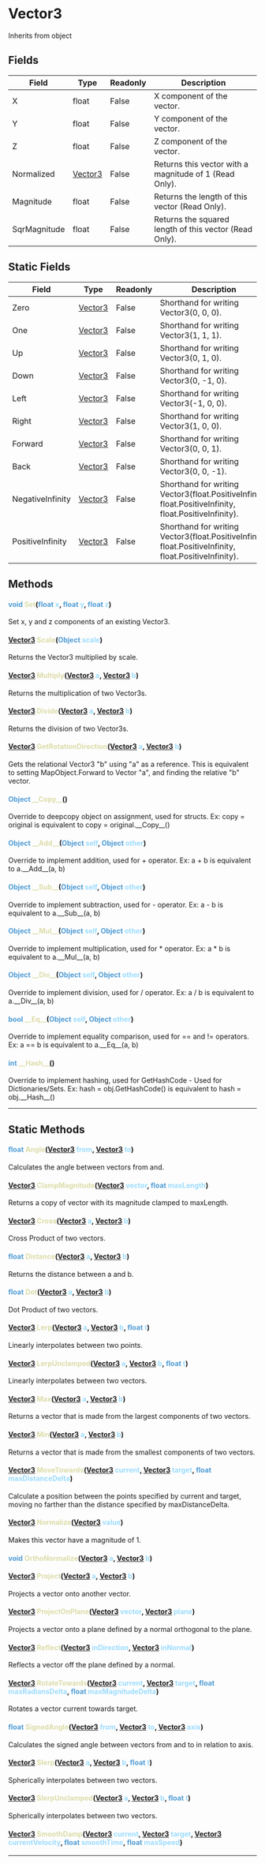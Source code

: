 # Vector3
Inherits from object
## Fields
|Field|Type|Readonly|Description|
|---|---|---|---|
|X|float|False|X component of the vector.|
|Y|float|False|Y component of the vector.|
|Z|float|False|Z component of the vector.|
|Normalized|[Vector3](../objects/Vector3.md)|False|Returns this vector with a magnitude of 1 (Read Only).|
|Magnitude|float|False|Returns the length of this vector (Read Only).|
|SqrMagnitude|float|False|Returns the squared length of this vector (Read Only).|
## Static Fields
|Field|Type|Readonly|Description|
|---|---|---|---|
|Zero|[Vector3](../objects/Vector3.md)|False|Shorthand for writing Vector3(0, 0, 0).|
|One|[Vector3](../objects/Vector3.md)|False|Shorthand for writing Vector3(1, 1, 1).|
|Up|[Vector3](../objects/Vector3.md)|False|Shorthand for writing Vector3(0, 1, 0).|
|Down|[Vector3](../objects/Vector3.md)|False|Shorthand for writing Vector3(0, -1, 0).|
|Left|[Vector3](../objects/Vector3.md)|False|Shorthand for writing Vector3(-1, 0, 0).|
|Right|[Vector3](../objects/Vector3.md)|False|Shorthand for writing Vector3(1, 0, 0).|
|Forward|[Vector3](../objects/Vector3.md)|False|Shorthand for writing Vector3(0, 0, 1).|
|Back|[Vector3](../objects/Vector3.md)|False|Shorthand for writing Vector3(0, 0, -1).|
|NegativeInfinity|[Vector3](../objects/Vector3.md)|False|Shorthand for writing Vector3(float.PositiveInfinity, float.PositiveInfinity, float.PositiveInfinity).|
|PositiveInfinity|[Vector3](../objects/Vector3.md)|False|Shorthand for writing Vector3(float.PositiveInfinity, float.PositiveInfinity, float.PositiveInfinity).|
## Methods
#### <span style="color:#509cd4">void</span> <span style="color:#dcdcaa">Set</span>(<span style="color:#509cd4">float</span> <span style="color:#9cdcfe">x</span>, <span style="color:#509cd4">float</span> <span style="color:#9cdcfe">y</span>, <span style="color:#509cd4">float</span> <span style="color:#9cdcfe">z</span>)
Set x, y and z components of an existing Vector3.
#### <span style="color:#509cd4">[Vector3](../objects/Vector3.md)</span> <span style="color:#dcdcaa">Scale</span>(<span style="color:#509cd4">Object</span> <span style="color:#9cdcfe">scale</span>)
Returns the Vector3 multiplied by scale.
#### <span style="color:#509cd4">[Vector3](../objects/Vector3.md)</span> <span style="color:#dcdcaa">Multiply</span>(<span style="color:#509cd4">[Vector3](../objects/Vector3.md)</span> <span style="color:#9cdcfe">a</span>, <span style="color:#509cd4">[Vector3](../objects/Vector3.md)</span> <span style="color:#9cdcfe">b</span>)
Returns the multiplication of two Vector3s.
#### <span style="color:#509cd4">[Vector3](../objects/Vector3.md)</span> <span style="color:#dcdcaa">Divide</span>(<span style="color:#509cd4">[Vector3](../objects/Vector3.md)</span> <span style="color:#9cdcfe">a</span>, <span style="color:#509cd4">[Vector3](../objects/Vector3.md)</span> <span style="color:#9cdcfe">b</span>)
Returns the division of two Vector3s.
#### <span style="color:#509cd4">[Vector3](../objects/Vector3.md)</span> <span style="color:#dcdcaa">GetRotationDirection</span>(<span style="color:#509cd4">[Vector3](../objects/Vector3.md)</span> <span style="color:#9cdcfe">a</span>, <span style="color:#509cd4">[Vector3](../objects/Vector3.md)</span> <span style="color:#9cdcfe">b</span>)
Gets the relational Vector3 "b" using "a" as a reference. This is equivalent to setting MapObject.Forward to Vector "a", and finding the relative "b" vector.
#### <span style="color:#509cd4">Object</span> <span style="color:#dcdcaa">\_\_Copy\_\_</span>()
Override to deepcopy object on assignment, used for structs. Ex: copy = original is equivalent to copy = original.\_\_Copy\_\_()
#### <span style="color:#509cd4">Object</span> <span style="color:#dcdcaa">\_\_Add\_\_</span>(<span style="color:#509cd4">Object</span> <span style="color:#9cdcfe">self</span>, <span style="color:#509cd4">Object</span> <span style="color:#9cdcfe">other</span>)
Override to implement addition, used for + operator. Ex: a + b is equivalent to a.\_\_Add\_\_(a, b)
#### <span style="color:#509cd4">Object</span> <span style="color:#dcdcaa">\_\_Sub\_\_</span>(<span style="color:#509cd4">Object</span> <span style="color:#9cdcfe">self</span>, <span style="color:#509cd4">Object</span> <span style="color:#9cdcfe">other</span>)
Override to implement subtraction, used for - operator. Ex: a - b is equivalent to a.\_\_Sub\_\_(a, b)
#### <span style="color:#509cd4">Object</span> <span style="color:#dcdcaa">\_\_Mul\_\_</span>(<span style="color:#509cd4">Object</span> <span style="color:#9cdcfe">self</span>, <span style="color:#509cd4">Object</span> <span style="color:#9cdcfe">other</span>)
Override to implement multiplication, used for * operator. Ex: a * b is equivalent to a.\_\_Mul\_\_(a, b)
#### <span style="color:#509cd4">Object</span> <span style="color:#dcdcaa">\_\_Div\_\_</span>(<span style="color:#509cd4">Object</span> <span style="color:#9cdcfe">self</span>, <span style="color:#509cd4">Object</span> <span style="color:#9cdcfe">other</span>)
Override to implement division, used for / operator. Ex: a / b is equivalent to a.\_\_Div\_\_(a, b)
#### <span style="color:#509cd4">bool</span> <span style="color:#dcdcaa">\_\_Eq\_\_</span>(<span style="color:#509cd4">Object</span> <span style="color:#9cdcfe">self</span>, <span style="color:#509cd4">Object</span> <span style="color:#9cdcfe">other</span>)
Override to implement equality comparison, used for == and != operators. Ex: a == b is equivalent to a.\_\_Eq\_\_(a, b)
#### <span style="color:#509cd4">int</span> <span style="color:#dcdcaa">\_\_Hash\_\_</span>()
Override to implement hashing, used for GetHashCode - Used for Dictionaries/Sets. Ex: hash = obj.GetHashCode() is equivalent to hash = obj.\_\_Hash\_\_()

---

## Static Methods
#### <span style="color:#509cd4">float</span> <span style="color:#dcdcaa">Angle</span>(<span style="color:#509cd4">[Vector3](../objects/Vector3.md)</span> <span style="color:#9cdcfe">from</span>, <span style="color:#509cd4">[Vector3](../objects/Vector3.md)</span> <span style="color:#9cdcfe">to</span>)
Calculates the angle between vectors from and.
#### <span style="color:#509cd4">[Vector3](../objects/Vector3.md)</span> <span style="color:#dcdcaa">ClampMagnitude</span>(<span style="color:#509cd4">[Vector3](../objects/Vector3.md)</span> <span style="color:#9cdcfe">vector</span>, <span style="color:#509cd4">float</span> <span style="color:#9cdcfe">maxLength</span>)
Returns a copy of vector with its magnitude clamped to maxLength.
#### <span style="color:#509cd4">[Vector3](../objects/Vector3.md)</span> <span style="color:#dcdcaa">Cross</span>(<span style="color:#509cd4">[Vector3](../objects/Vector3.md)</span> <span style="color:#9cdcfe">a</span>, <span style="color:#509cd4">[Vector3](../objects/Vector3.md)</span> <span style="color:#9cdcfe">b</span>)
Cross Product of two vectors.
#### <span style="color:#509cd4">float</span> <span style="color:#dcdcaa">Distance</span>(<span style="color:#509cd4">[Vector3](../objects/Vector3.md)</span> <span style="color:#9cdcfe">a</span>, <span style="color:#509cd4">[Vector3](../objects/Vector3.md)</span> <span style="color:#9cdcfe">b</span>)
Returns the distance between a and b.
#### <span style="color:#509cd4">float</span> <span style="color:#dcdcaa">Dot</span>(<span style="color:#509cd4">[Vector3](../objects/Vector3.md)</span> <span style="color:#9cdcfe">a</span>, <span style="color:#509cd4">[Vector3](../objects/Vector3.md)</span> <span style="color:#9cdcfe">b</span>)
Dot Product of two vectors.
#### <span style="color:#509cd4">[Vector3](../objects/Vector3.md)</span> <span style="color:#dcdcaa">Lerp</span>(<span style="color:#509cd4">[Vector3](../objects/Vector3.md)</span> <span style="color:#9cdcfe">a</span>, <span style="color:#509cd4">[Vector3](../objects/Vector3.md)</span> <span style="color:#9cdcfe">b</span>, <span style="color:#509cd4">float</span> <span style="color:#9cdcfe">t</span>)
Linearly interpolates between two points.
#### <span style="color:#509cd4">[Vector3](../objects/Vector3.md)</span> <span style="color:#dcdcaa">LerpUnclamped</span>(<span style="color:#509cd4">[Vector3](../objects/Vector3.md)</span> <span style="color:#9cdcfe">a</span>, <span style="color:#509cd4">[Vector3](../objects/Vector3.md)</span> <span style="color:#9cdcfe">b</span>, <span style="color:#509cd4">float</span> <span style="color:#9cdcfe">t</span>)
Linearly interpolates between two vectors.
#### <span style="color:#509cd4">[Vector3](../objects/Vector3.md)</span> <span style="color:#dcdcaa">Max</span>(<span style="color:#509cd4">[Vector3](../objects/Vector3.md)</span> <span style="color:#9cdcfe">a</span>, <span style="color:#509cd4">[Vector3](../objects/Vector3.md)</span> <span style="color:#9cdcfe">b</span>)
Returns a vector that is made from the largest components of two vectors.
#### <span style="color:#509cd4">[Vector3](../objects/Vector3.md)</span> <span style="color:#dcdcaa">Min</span>(<span style="color:#509cd4">[Vector3](../objects/Vector3.md)</span> <span style="color:#9cdcfe">a</span>, <span style="color:#509cd4">[Vector3](../objects/Vector3.md)</span> <span style="color:#9cdcfe">b</span>)
Returns a vector that is made from the smallest components of two vectors.
#### <span style="color:#509cd4">[Vector3](../objects/Vector3.md)</span> <span style="color:#dcdcaa">MoveTowards</span>(<span style="color:#509cd4">[Vector3](../objects/Vector3.md)</span> <span style="color:#9cdcfe">current</span>, <span style="color:#509cd4">[Vector3](../objects/Vector3.md)</span> <span style="color:#9cdcfe">target</span>, <span style="color:#509cd4">float</span> <span style="color:#9cdcfe">maxDistanceDelta</span>)
Calculate a position between the points specified by current and target, moving no farther than the distance specified by maxDistanceDelta.
#### <span style="color:#509cd4">[Vector3](../objects/Vector3.md)</span> <span style="color:#dcdcaa">Normalize</span>(<span style="color:#509cd4">[Vector3](../objects/Vector3.md)</span> <span style="color:#9cdcfe">value</span>)
Makes this vector have a magnitude of 1.
#### <span style="color:#509cd4">void</span> <span style="color:#dcdcaa">OrthoNormalize</span>(<span style="color:#509cd4">[Vector3](../objects/Vector3.md)</span> <span style="color:#9cdcfe">a</span>, <span style="color:#509cd4">[Vector3](../objects/Vector3.md)</span> <span style="color:#9cdcfe">b</span>)

#### <span style="color:#509cd4">[Vector3](../objects/Vector3.md)</span> <span style="color:#dcdcaa">Project</span>(<span style="color:#509cd4">[Vector3](../objects/Vector3.md)</span> <span style="color:#9cdcfe">a</span>, <span style="color:#509cd4">[Vector3](../objects/Vector3.md)</span> <span style="color:#9cdcfe">b</span>)
Projects a vector onto another vector.
#### <span style="color:#509cd4">[Vector3](../objects/Vector3.md)</span> <span style="color:#dcdcaa">ProjectOnPlane</span>(<span style="color:#509cd4">[Vector3](../objects/Vector3.md)</span> <span style="color:#9cdcfe">vector</span>, <span style="color:#509cd4">[Vector3](../objects/Vector3.md)</span> <span style="color:#9cdcfe">plane</span>)
Projects a vector onto a plane defined by a normal orthogonal to the plane.
#### <span style="color:#509cd4">[Vector3](../objects/Vector3.md)</span> <span style="color:#dcdcaa">Reflect</span>(<span style="color:#509cd4">[Vector3](../objects/Vector3.md)</span> <span style="color:#9cdcfe">inDirection</span>, <span style="color:#509cd4">[Vector3](../objects/Vector3.md)</span> <span style="color:#9cdcfe">inNormal</span>)
Reflects a vector off the plane defined by a normal.
#### <span style="color:#509cd4">[Vector3](../objects/Vector3.md)</span> <span style="color:#dcdcaa">RotateTowards</span>(<span style="color:#509cd4">[Vector3](../objects/Vector3.md)</span> <span style="color:#9cdcfe">current</span>, <span style="color:#509cd4">[Vector3](../objects/Vector3.md)</span> <span style="color:#9cdcfe">target</span>, <span style="color:#509cd4">float</span> <span style="color:#9cdcfe">maxRadiansDelta</span>, <span style="color:#509cd4">float</span> <span style="color:#9cdcfe">maxMagnitudeDelta</span>)
Rotates a vector current towards target.
#### <span style="color:#509cd4">float</span> <span style="color:#dcdcaa">SignedAngle</span>(<span style="color:#509cd4">[Vector3](../objects/Vector3.md)</span> <span style="color:#9cdcfe">from</span>, <span style="color:#509cd4">[Vector3](../objects/Vector3.md)</span> <span style="color:#9cdcfe">to</span>, <span style="color:#509cd4">[Vector3](../objects/Vector3.md)</span> <span style="color:#9cdcfe">axis</span>)
Calculates the signed angle between vectors from and to in relation to axis.
#### <span style="color:#509cd4">[Vector3](../objects/Vector3.md)</span> <span style="color:#dcdcaa">Slerp</span>(<span style="color:#509cd4">[Vector3](../objects/Vector3.md)</span> <span style="color:#9cdcfe">a</span>, <span style="color:#509cd4">[Vector3](../objects/Vector3.md)</span> <span style="color:#9cdcfe">b</span>, <span style="color:#509cd4">float</span> <span style="color:#9cdcfe">t</span>)
Spherically interpolates between two vectors.
#### <span style="color:#509cd4">[Vector3](../objects/Vector3.md)</span> <span style="color:#dcdcaa">SlerpUnclamped</span>(<span style="color:#509cd4">[Vector3](../objects/Vector3.md)</span> <span style="color:#9cdcfe">a</span>, <span style="color:#509cd4">[Vector3](../objects/Vector3.md)</span> <span style="color:#9cdcfe">b</span>, <span style="color:#509cd4">float</span> <span style="color:#9cdcfe">t</span>)
Spherically interpolates between two vectors.
#### <span style="color:#509cd4">[Vector3](../objects/Vector3.md)</span> <span style="color:#dcdcaa">SmoothDamp</span>(<span style="color:#509cd4">[Vector3](../objects/Vector3.md)</span> <span style="color:#9cdcfe">current</span>, <span style="color:#509cd4">[Vector3](../objects/Vector3.md)</span> <span style="color:#9cdcfe">target</span>, <span style="color:#509cd4">[Vector3](../objects/Vector3.md)</span> <span style="color:#9cdcfe">currentVelocity</span>, <span style="color:#509cd4">float</span> <span style="color:#9cdcfe">smoothTime</span>, <span style="color:#509cd4">float</span> <span style="color:#9cdcfe">maxSpeed</span>)


---


